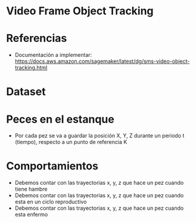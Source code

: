 # Video Frame Object Tracking 
# Referencias
- Documentación a implementar: https://docs.aws.amazon.com/sagemaker/latest/dg/sms-video-object-tracking.html
  
# Dataset

# Peces en el estanque 
- Por cada pez se va a guardar la posición X, Y, Z durante un periodo t (tiempo), respecto a un punto de referencia K

# Comportamientos
- Debemos contar con las trayectorias x, y, z que hace un pez cuando tiene hambre
- Debemos contar con las trayectorias x, y, z que hace un pez cuando esta en un ciclo reproductivo
- Debemos contar con las trayectorias x, y, z que hace un pez cuando esta enfermo
